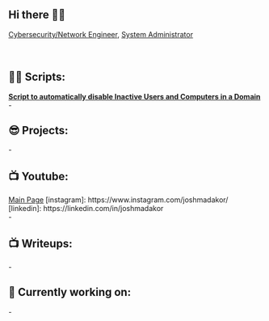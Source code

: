 ## Hi there 👋🌱
<a href="https://www.linkedin.com/in/gharabaghi">Cybersecurity/Network Engineer</a>, <a href="https://www.youtube.com/@CryotoByteChronicles">System Administrator</a></h1>
<br>
<br>
<br>
<h2>👨‍💻 Scripts:</h2>
<b> <a href="https://github.com/Gharabaghif/TechnicalDocuments/blob/main/ActiveDirectoryManagement.ps1">Script to automatically disable Inactive Users and Computers in a Domain</a> </b>
<br>-
<h2>😎 Projects:</h2>
-
<br>
<h2>📺 Youtube:</h2>
<a href="https://www.youtube.com/@CryotoByteChronicles">Main Page</a></h1>
[instagram]: https://www.instagram.com/joshmadakor/
[linkedin]: https://linkedin.com/in/joshmadakor
<br>
-
<h2>📺 Writeups:</h2>
-
<h2>🔭 Currently working on:</h2>
-

